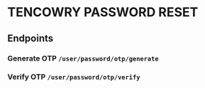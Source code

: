 # TENCOWRY PASSWORD RESET

## Endpoints

### Generate OTP `/user/password/otp/generate`



### Verify OTP `/user/password/otp/verify`